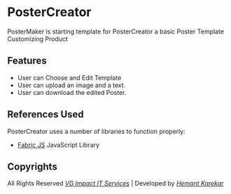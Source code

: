 # PosterCreator
PosterMaker is starting template for PosterCreator a basic Poster Template Customizing Product

Features
----
- User can Choose and Edit Template
- User can upload an image and a text.
- User can download the edited Poster.

References Used
----
PosterCreator uses a number of libraries to function properly:
- [Fabric JS][fabricjs] JavaScript Library

Copyrights
----
All Rights Reserved [_VG Impact IT Services_][owner] | Developed by [_Hemant Karekar_][author]

   [owner]: <http://vgimpact.com>
   [author]: <https://github.com/HemantKarekar>
   [fabricjs]: <http://fabricjs.com>
   
